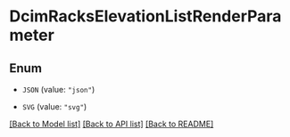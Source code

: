 # DcimRacksElevationListRenderParameter

## Enum


* `JSON` (value: `"json"`)

* `SVG` (value: `"svg"`)


[[Back to Model list]](../README.md#documentation-for-models) [[Back to API list]](../README.md#documentation-for-api-endpoints) [[Back to README]](../README.md)



